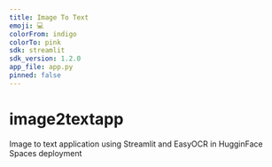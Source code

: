 ```yaml
---
title: Image To Text
emoji: 💻
colorFrom: indigo
colorTo: pink
sdk: streamlit
sdk_version: 1.2.0
app_file: app.py
pinned: false
---
```


# image2textapp
Image to text application using Streamlit and EasyOCR in HugginFace Spaces deployment
